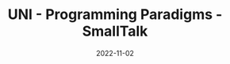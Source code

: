---
title: "UNI - Programming Paradigms - SmallTalk"
description: "Supermarket Application - Product Management"
date: 2022-11-02
url: https://github.com/laucha54321/SupermercadoTP
tech: ["SmallTalk", "Object-Oriented Programming", "Academic Project"]
---